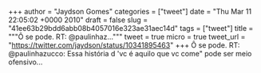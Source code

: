 
+++
author = "Jaydson Gomes"
categories = ["tweet"]
date = "Thu Mar 11 22:05:02 +0000 2010"
draft = false
slug = "41ee63b29bdd6abb08b4057016e323ae31aec14d"
tags = ["tweet"]
title = """Ô se pode. RT: @paulinhaz..."""
tweet = true
micro = true
tweet_url = "https://twitter.com/jaydson/status/10341895463"
+++
Ô se pode. RT: @paulinhazucco: Essa história d 'vc é aquilo que vc come" pode ser meio ofensivo...
